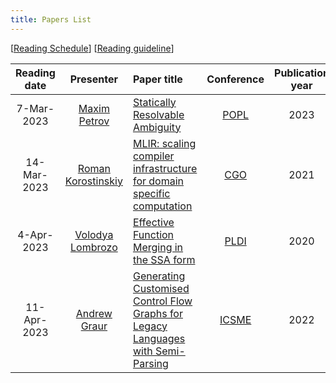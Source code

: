 ```yaml
---
title: Papers List
---
```


\[[Reading Schedule](/reading-schedule.md)\] \[[Reading guideline](/paper-review-guideline.md)\]

| Reading date |                        Presenter                        | Paper title                                                                                                                      |                     Conference                      | Publication year | Misc                                                           |
|:------------:|:-------------------------------------------------------:|:---------------------------------------------------------------------------------------------------------------------------------|:---------------------------------------------------:|:----------------:|:---------------------------------------------------------------|
|  7-Mar-2023  |        [Maxim Petrov](https://github.com/mximp)         | [Statically Resolvable Ambiguity](https://dl.acm.org/doi/10.1145/3571251)                                                        |         [POPL](https://popl23.sigplan.org/)         |       2023       | [presentation](/pdf/reading-club-review-stat-rslv-abgty.pdf)   |
| 14-Mar-2023  |     [Roman Korostinskiy](https://github.com/c71n93)     | [MLIR: scaling compiler infrastructure for domain specific computation](https://dl.acm.org/doi/10.1109/CGO51591.2021.9370308)    |   [CGO](https://conf.researchr.org/home/cgo-2024)   |       2021       |                                                                |
|  4-Apr-2023  | [Volodya Lombrozo](https://github.com/volodya-lombrozo) | [Effective Function Merging in the SSA form](https://dl.acm.org/doi/10.1145/3385412.3386030)                                     |  [PLDI](https://www.sigplan.org/Conferences/PLDI/)  |       2020       | [presentation](./pdf/effective_function_merging.pdf)           |
| 11-Apr-2023  |        [Andrew Graur](https://github.com/graur)         | [Generating Customised Control Flow Graphs for Legacy Languages with Semi-Parsing](https://ieeexplore.ieee.org/document/9977446) | [ICSME](https://cyprusconferences.org/icsme2022/)   |       2022       | [presentation](./pdf/reading-club-graur-11.04.2023.pdf)        |
